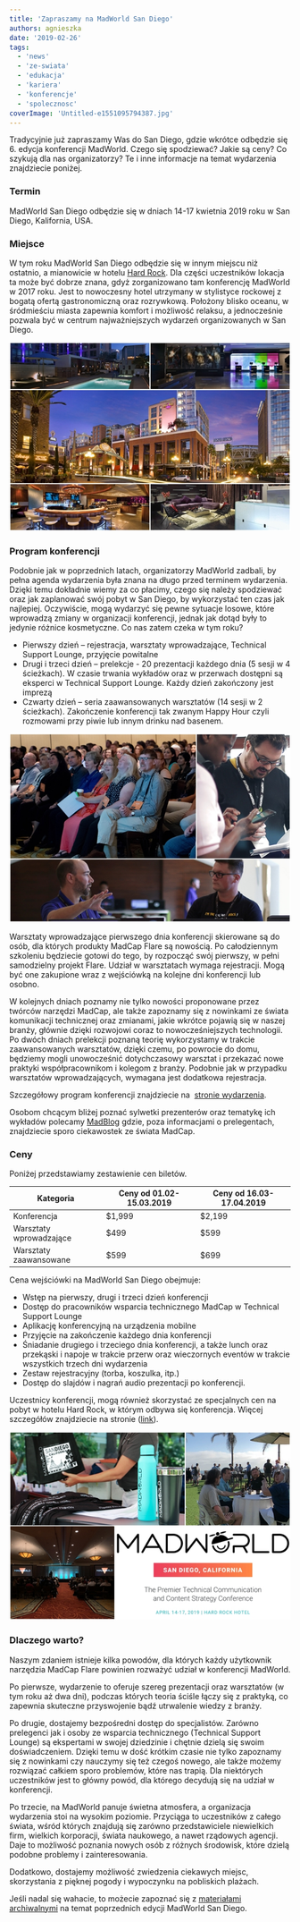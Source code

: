```yaml
---
title: 'Zapraszamy na MadWorld San Diego'
authors: agnieszka
date: '2019-02-26'
tags:
  - 'news'
  - 'ze-swiata'
  - 'edukacja'
  - 'kariera'
  - 'konferencje'
  - 'spolecznosc'
coverImage: 'Untitled-e1551095794387.jpg'
---
```


Tradycyjnie już zapraszamy Was do San Diego, gdzie wkrótce odbędzie się 6.
edycja konferencji MadWorld. Czego się spodziewać? Jakie są ceny? Co szykują dla
nas organizatorzy? Te i inne informacje na temat wydarzenia znajdziecie poniżej.

<!--truncate-->

### Termin

MadWorld San Diego odbędzie się w dniach 14-17 kwietnia 2019 roku w San Diego,
Kalifornia, USA.

### Miejsce

W tym roku MadWorld San Diego odbędzie się w innym miejscu niż ostatnio, a
mianowicie w hotelu [Hard Rock](http://www.hardrockhotelsd.com/). Dla części
uczestników lokacja ta może być dobrze znana, gdyż zorganizowano tam konferencję
MadWorld w 2017 roku. Jest to nowoczesny hotel utrzymany w stylistyce rockowej z
bogatą ofertą gastronomiczną oraz rozrywkową. Położony blisko oceanu, w
śródmieściu miasta zapewnia komfort i możliwość relaksu, a jednocześnie pozwala
być w centrum najważniejszych wydarzeń organizowanych w San Diego.

![](images/page2.jpg)

### Program konferencji

Podobnie jak w poprzednich latach, organizatorzy MadWorld zadbali, by pełna
agenda wydarzenia była znana na długo przed terminem wydarzenia. Dzięki temu
dokładnie wiemy za co płacimy, czego się należy spodziewać oraz jak zaplanować
swój pobyt w San Diego, by wykorzystać ten czas jak najlepiej. Oczywiście, mogą
wydarzyć się pewne sytuacje losowe, które wprowadzą zmiany w organizacji
konferencji, jednak jak dotąd były to jedynie różnice kosmetyczne. Co nas zatem
czeka w tym roku?

- Pierwszy dzień – rejestracja, warsztaty wprowadzające, Technical Support
  Lounge, przyjęcie powitalne
- Drugi i trzeci dzień – prelekcje - 20 prezentacji każdego dnia (5 sesji w 4
  ścieżkach). W czasie trwania wykładów oraz w przerwach dostępni są eksperci w
  Technical Support Lounge. Każdy dzień zakończony jest imprezą
- Czwarty dzień – seria zaawansowanych warsztatów (14 sesji w 2 ścieżkach).
  Zakończenie konferencji tak zwanym Happy Hour czyli rozmowami przy piwie lub
  innym drinku nad basenem.

![](images/page1.jpg)

Warsztaty wprowadzające pierwszego dnia konferencji skierowane są do osób, dla
których produkty MadCap Flare są nowością. Po całodziennym szkoleniu będziecie
gotowi do tego, by rozpocząć swój pierwszy, w pełni samodzielny projekt Flare.
Udział w warsztatach wymaga rejestracji. Mogą być one zakupione wraz z
wejściówką na kolejne dni konferencji lub osobno.

W kolejnych dniach poznamy nie tylko nowości proponowane przez twórców narzędzi
MadCap, ale także zapoznamy się z nowinkami ze świata komunikacji technicznej
oraz zmianami, jakie wkrótce pojawią się w naszej branży, głównie dzięki
rozwojowi coraz to nowocześniejszych technologii. Po dwóch dniach prelekcji
poznaną teorię wykorzystamy w trakcie zaawansowanych warsztatów, dzięki czemu,
po powrocie do domu, będziemy mogli unowocześnić dotychczasowy warsztat i
przekazać nowe praktyki współpracownikom i kolegom z branży. Podobnie jak w
przypadku warsztatów wprowadzających, wymagana jest dodatkowa rejestracja.

Szczegółowy program konferencji znajdziecie na 
[stronie wydarzenia](https://www.madcapsoftware.com/conference/madworld-2019/schedule/#content).

Osobom chcącym bliżej poznać sylwetki prezenterów oraz tematykę ich wykładów
polecamy [MadBlog](https://www.madcapsoftware.com/blog/) gdzie, poza
informacjami o prelegentach, znajdziecie sporo ciekawostek ze świata MadCap.

### Ceny

Poniżej przedstawiamy zestawienie cen biletów.

| **Kategoria**           | Ceny od 01.02-15.03.2019 | Ceny od 16.03-17.04.2019 |
| ----------------------- | ------------------------ | ------------------------ |
| Konferencja             | $1,999                   | $2,199                   |
| Warsztaty wprowadzające | $499                     | $599                     |
| Warsztaty zaawansowane  | $599                     | $699                     |

Cena wejściówki na MadWorld San Diego obejmuje:

- Wstęp na pierwszy, drugi i trzeci dzień konferencji
- Dostęp do pracowników wsparcia technicznego MadCap w Technical Support Lounge
- Aplikację konferencyjną na urządzenia mobilne
- Przyjęcie na zakończenie każdego dnia konferencji
- Śniadanie drugiego i trzeciego dnia konferencji, a także lunch oraz przekąski
  i napoje w trakcie przerw oraz wieczornych eventów w trakcie wszystkich trzech
  dni wydarzenia
- Zestaw rejestracyjny (torba, koszulka, itp.)
- Dostęp do slajdów i nagrań audio prezentacji po konferencji.

Uczestnicy konferencji, mogą również skorzystać ze specjalnych cen na pobyt w
hotelu Hard Rock, w którym odbywa się konferencja. Więcej szczegółów znajdziecie
na stronie
([link](https://www.madcapsoftware.com/conference/madworld-2019/pricing.aspx#content)).

![](images/page3.jpg)

### Dlaczego warto?

Naszym zdaniem istnieje kilka powodów, dla których każdy użytkownik narzędzia
MadCap Flare powinien rozważyć udział w konferencji MadWorld.

Po pierwsze, wydarzenie to oferuje szereg prezentacji oraz warsztatów (w tym
roku aż dwa dni), podczas których teoria ściśle łączy się z praktyką, co
zapewnia skuteczne przyswojenie bądź utrwalenie wiedzy z branży.

Po drugie, dostajemy bezpośredni dostęp do specjalistów. Zarówno prelegenci jak
i osoby ze wsparcia technicznego (Technical Support Lounge) są ekspertami w
swojej dziedzinie i chętnie dzielą się swoim doświadczeniem. Dzięki temu w dość
krótkim czasie nie tylko zapoznamy się z nowinkami czy nauczymy się też czegoś
nowego, ale także możemy rozwiązać całkiem sporo problemów, które nas trapią.
Dla niektórych uczestników jest to główny powód, dla którego decydują się na
udział w konferencji.

Po trzecie, na MadWorld panuje świetna atmosfera, a organizacja wydarzenia stoi
na wysokim poziomie. Przyciąga to uczestników z całego świata, wśród których
znajdują się zarówno przedstawiciele niewielkich firm, wielkich korporacji,
świata naukowego, a nawet rządowych agencji. Daje to możliwość poznania nowych
osób z różnych środowisk, które dzielą podobne problemy i zainteresowania.

Dodatkowo, dostajemy możliwość zwiedzenia ciekawych miejsc, skorzystania z
pięknej pogody i wypoczynku na pobliskich plażach.

Jeśli nadal się wahacie, to możecie zapoznać się z
[materiałami archiwalnymi](https://www.madcapsoftware.com/conference/) na temat
poprzednich edycji MadWorld San Diego.
